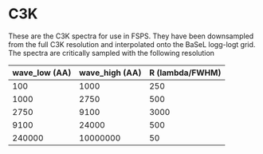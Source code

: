 # C3K

These are the C3K spectra for use in FSPS.  They have been downsampled from the
full C3K resolution and interpolated onto the BaSeL logg-logt grid.  The spectra
are critically sampled with the following resolution


| wave_low (AA) | wave_high (AA) | R (lambda/FWHM) |
|---------------|----------------|-----------------|
| 100           | 1000           | 250             |
| 1000          | 2750           | 500             |
| 2750          | 9100           | 3000            |
| 9100          | 24000          | 500             |
| 240000        | 10000000       | 50              |